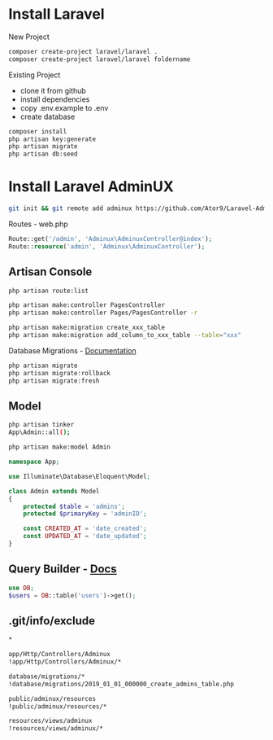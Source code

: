 # Install Laravel
New Project
```sh
composer create-project laravel/laravel .
composer create-project laravel/laravel foldername
```
Existing Project
- clone it from github
- install dependencies
- copy .env.example to .env
- create database
```sh
composer install
php artisan key:generate
php artisan migrate
php artisan db:seed
```

# Install Laravel AdminUX
```sh
git init && git remote add adminux https://github.com/Ator9/Laravel-AdminUX.git && git pull adminux master
```
Routes - web.php
```php
Route::get('/admin', 'Adminux\AdminuxController@index');
Route::resource('admin', 'Adminux\AdminuxController');
```

## Artisan Console
```sh
php artisan route:list

php artisan make:controller PagesController
php artisan make:controller Pages/PagesController -r

php artisan make:migration create_xxx_table
php artisan make:migration add_column_to_xxx_table --table="xxx"
```

Database Migrations - <a href="http://laravel.com/docs/migrations">Documentation</a>
```sh
php artisan migrate
php artisan migrate:rollback
php artisan migrate:fresh
```

## Model
```sh
php artisan tinker
App\Admin::all();
```
```sh
php artisan make:model Admin
```
```php
namespace App;

use Illuminate\Database\Eloquent\Model;

class Admin extends Model
{
    protected $table = 'admins';
    protected $primaryKey = 'adminID';

    const CREATED_AT = 'date_created';
    const UPDATED_AT = 'date_updated';
}
```

## Query Builder - <a href="http://laravel.com/docs/queries">Docs</a>
```php
use DB;
$users = DB::table('users')->get();
```

## .git/info/exclude
```sh
*

app/Http/Controllers/Adminux
!app/Http/Controllers/Adminux/*

database/migrations/*
!database/migrations/2019_01_01_000000_create_admins_table.php

public/adminux/resources
!public/adminux/resources/*

resources/views/adminux
!resources/views/adminux/*
```
